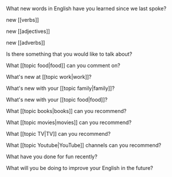 What new words in English have you learned since we last spoke?

new [[verbs]]

new [[adjectives]]

new [[adverbs]]


Is there something that you would like to talk about?

What [[topic food|food]] can you comment on?

What's new at [[topic work|work]]?

What's new with your [[topic family|family]]?

What's new with your [[topic food|food]]?

What [[topic books|books]] can you recommend?

What [[topic movies|movies]] can you recommend?

What [[topic TV|TV]] can you recommend?

What [[topic Youtube|YouTube]] channels can you recommend?


What have you done for fun recently?

What will you be doing to improve your English in the future?





